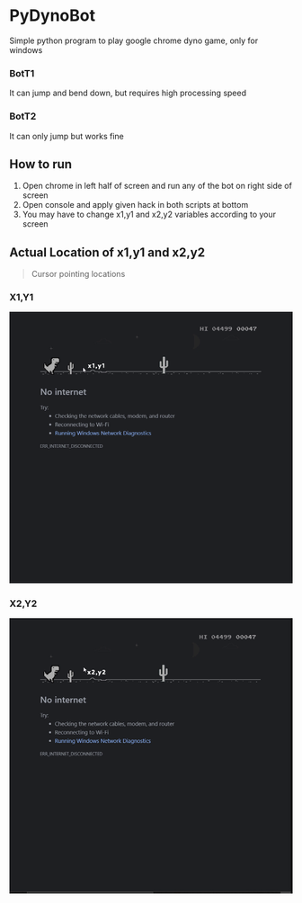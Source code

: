 # PyDynoBot
Simple python program to play google chrome dyno game, only for windows

### BotT1
It can jump and bend down, but requires high processing speed

### BotT2
It can only jump but works fine

## How to run
1) Open chrome in left half of screen and run any of the bot on right side of screen
2) Open console and apply given hack in both scripts at bottom
3) You may have to change x1,y1 and x2,y2 variables according to your screen

## Actual Location of x1,y1 and x2,y2

> Cursor pointing locations

### X1,Y1
<img src="imgs/x1_y1.png?raw=true" alt="X1_Y1">

### X2,Y2
<img src="imgs/x2_y2.png?raw=true" alt="X2_Y2">

